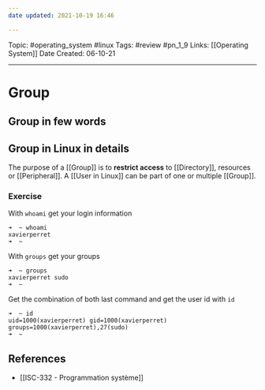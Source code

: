 ```yaml
---
date updated: 2021-10-19 16:46

---
```


Topic: #operating_system #linux
Tags: #review #pn_1_9
Links: [[Operating System]]
Date Created: 06-10-21

---

# Group

## Group in few words

## Group in Linux in details

The purpose of a [[Group]] is to **restrict access** to [[Directory]], resources or [[Peripheral]]. A [[User in Linux]] can be part of one or multiple [[Group]].

### Exercise

With `whoami` get your login information

```shell
➜  ~ whoami
xavierperret
➜  ~ 
```

With `groups` get your groups

```shell
➜  ~ groups
xavierperret sudo
➜  ~ 
```

Get the combination of both last command and get the user id with `id`

```shell
➜  ~ id
uid=1000(xavierperret) gid=1000(xavierperret) groups=1000(xavierperret),27(sudo)
➜  ~ 
```

## References

- [[ISC-332 - Programmation système]]
